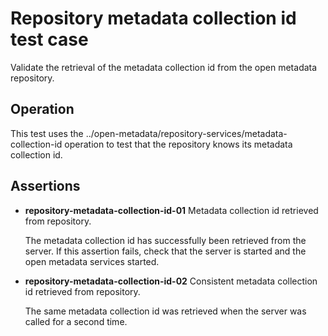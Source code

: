 <!-- SPDX-License-Identifier: Apache-2.0 -->

# Repository metadata collection id test case

Validate the retrieval of the metadata collection id from the open metadata repository.

## Operation

This test uses the ../open-metadata/repository-services/metadata-collection-id
operation to test that the repository knows its metadata collection id.

## Assertions

* **repository-metadata-collection-id-01** Metadata collection id retrieved from repository.

   The metadata collection id has successfully been retrieved from the server.
If this assertion fails, check that the server is started and the
open metadata services started.

* **repository-metadata-collection-id-02** Consistent metadata collection id retrieved from repository.

    The same metadata collection id was retrieved when the server was called
for a second time.